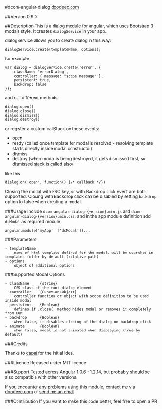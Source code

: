 #dcom-angular-dialog
[doodeec.com](http://doodeec.com)

##Version
0.9.0

##Description
This is a dialog module for angular, which uses Bootstrap 3 modals style.
It creates `dialogService` in your app.

dialogService allows you to create dialog in this way:

    dialogService.create(templateName, options);

for example

    var dialog = dialogService.create('error', {
        className: 'errorDialog',
        controller: { message: "scope message" },
        persistent: true,
        backdrop: false
    });

and call different methods:

    dialog.open()
    dialog.close()
    dialog.dismiss()
    dialog.destroy()

or register a custom callStack on these events:

- open
- ready (called once template for modal is resolved - resolving template starts directly inside modal constructor)
- dismiss
- destroy (when modal is being destroyed, it gets dismissed first, so dismissed stack is called also)

like this

    dialog.on('open', function() {/* callback */})
    

Closing the modal with ESC key, or with Backdrop click event are both supported. Closing with Backdrop click can be
disabled by setting `backdrop` option to false when creating a modal.

###Usage
Include `dcom-angular-dialog-{version}.min.js` and `dcom-angular-dialog-{version}.min.css`,
and in the app module definition add `dcModal` as required module

    angular.module('myApp', ['dcModal'])...

###Parameters
    
    - templateName
        name of html template defined for the modal, will be searched in templates folder by default (relative path)
    - options
        object of additional options

###Supported Modal Options

    - className     {string}
        CSS class of the root dialog element
    - controller    {Function/Object}
        controller function or object with scope definition to be used inside modal
    - persistent    {Boolean}
        defines if .close() method hides modal or removes it completely from DOM
    - backdrop      {Boolean}
        when false, it disables closing of the dialog on backdrop click
    - animate       {Boolean}
        when false, modal is not animated when displaying (true by default)

###Credits

Thanks to [capaj](http://github.com/capaj) for the initial idea.


###Licence
Released under MIT licence.

###Support
Tested across Angular 1.0.6 - 1.2.14, but probably should be also compatible with other versions.

If you encounter any problems using this module, contact me via [doodeec.com](http://doodeec.com)
or [send me an email](mailto:doodeec@gmail.com)

###Contribution
If you want to make this code better, feel free to open a PR
